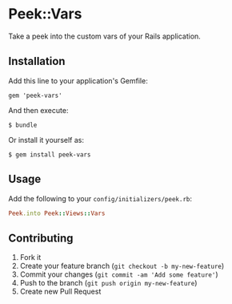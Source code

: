 # Peek::Vars

Take a peek into the custom vars of your Rails application.

## Installation

Add this line to your application's Gemfile:

    gem 'peek-vars'

And then execute:

    $ bundle

Or install it yourself as:

    $ gem install peek-vars

## Usage

Add the following to your `config/initializers/peek.rb`:

```ruby
Peek.into Peek::Views::Vars
```

## Contributing

1. Fork it
2. Create your feature branch (`git checkout -b my-new-feature`)
3. Commit your changes (`git commit -am 'Add some feature'`)
4. Push to the branch (`git push origin my-new-feature`)
5. Create new Pull Request
